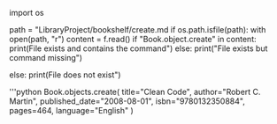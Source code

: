 import os

path = "LibraryProject/bookshelf/create.md
if os.path.isfile(path):
    with open(path, "r")
        content = f.read()
            if "Book.object.create" in content:
                print(File exists and contains the command")
            else:
                print("File exists but command missing")
            
else:
    print(File does not exist")

'''python
Book.objects.create(
    title="Clean Code",
    author="Robert C. Martin",
    published_date="2008-08-01",
    isbn="9780132350884",
    pages=464,
    language="English"
)

